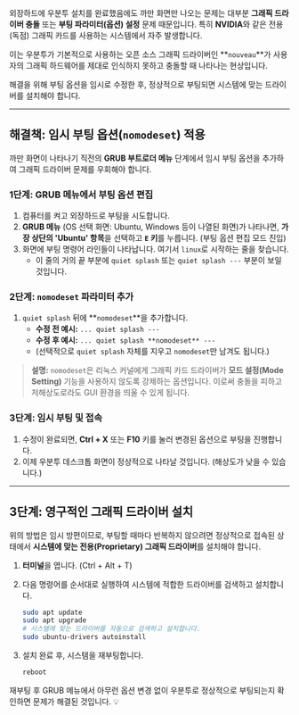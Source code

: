 외장하드에 우분투 설치를 완료했음에도 까만 화면만 나오는 문제는 대부분 **그래픽 드라이버 충돌** 또는 **부팅 파라미터(옵션) 설정** 문제 때문입니다. 특히 **NVIDIA**와 같은 전용(독점) 그래픽 카드를 사용하는 시스템에서 자주 발생합니다.

이는 우분투가 기본적으로 사용하는 오픈 소스 그래픽 드라이버인 \*\*`nouveau`\*\*가 사용자의 그래픽 하드웨어를 제대로 인식하지 못하고 충돌할 때 나타나는 현상입니다.

해결을 위해 부팅 옵션을 임시로 수정한 후, 정상적으로 부팅되면 시스템에 맞는 드라이버를 설치해야 합니다.

-----

## 해결책: 임시 부팅 옵션(`nomodeset`) 적용

까만 화면이 나타나기 직전의 **GRUB 부트로더 메뉴** 단계에서 임시 부팅 옵션을 추가하여 그래픽 드라이버 문제를 우회해야 합니다.

### 1단계: GRUB 메뉴에서 부팅 옵션 편집

1.  컴퓨터를 켜고 외장하드로 부팅을 시도합니다.
2.  **GRUB 메뉴** (OS 선택 화면: Ubuntu, Windows 등이 나열된 화면)가 나타나면, **가장 상단의 'Ubuntu' 항목**을 선택하고 **`E` 키**를 누릅니다. (부팅 옵션 편집 모드 진입)
3.  화면에 부팅 명령어 라인들이 나타납니다. 여기서 `linux`로 시작하는 줄을 찾습니다.
      * 이 줄의 거의 끝 부분에 `quiet splash` 또는 `quiet splash ---` 부분이 보일 것입니다.

### 2단계: `nomodeset` 파라미터 추가

1.  `quiet splash` 뒤에 \*\*`nomodeset`\*\*을 추가합니다.
      * **수정 전 예시:** `... quiet splash ---`
      * **수정 후 예시:** `... quiet splash **nomodeset** ---`
      * (선택적으로 `quiet splash` 자체를 지우고 `nomodeset`만 남겨도 됩니다.)

> **설명:** `nomodeset`은 리눅스 커널에게 그래픽 카드 드라이버가 **모드 설정(Mode Setting)** 기능을 사용하지 않도록 강제하는 옵션입니다. 이로써 충돌을 피하고 저해상도로라도 GUI 환경을 띄울 수 있게 됩니다.

### 3단계: 임시 부팅 및 접속

1.  수정이 완료되면, **$\text{Ctrl}$ + $\text{X}$** 또는 **$\text{F10}$** 키를 눌러 변경된 옵션으로 부팅을 진행합니다.
2.  이제 우분투 데스크톱 화면이 정상적으로 나타날 것입니다. (해상도가 낮을 수 있습니다.)

-----

## 3단계: 영구적인 그래픽 드라이버 설치

위의 방법은 임시 방편이므로, 부팅할 때마다 반복하지 않으려면 정상적으로 접속된 상태에서 **시스템에 맞는 전용(Proprietary) 그래픽 드라이버**를 설치해야 합니다.

1.  **터미널**을 엽니다. ($\text{Ctrl}$ + $\text{Alt}$ + $\text{T}$)

2.  다음 명령어를 순서대로 실행하여 시스템에 적합한 드라이버를 검색하고 설치합니다.

    ```bash
    sudo apt update
    sudo apt upgrade
    # 시스템에 맞는 드라이버를 자동으로 검색하고 설치합니다.
    sudo ubuntu-drivers autoinstall
    ```

3.  설치 완료 후, 시스템을 재부팅합니다.

    ```bash
    reboot
    ```

재부팅 후 GRUB 메뉴에서 아무런 옵션 변경 없이 우분투로 정상적으로 부팅되는지 확인하면 문제가 해결된 것입니다. 💡
